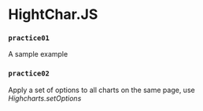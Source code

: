 # HightChar.JS
### `practice01`
A sample example

### `practice02`
Apply a set of options to all charts on the same page, use _Highcharts.setOptions_ 
